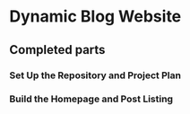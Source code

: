 # Dynamic Blog Website

## Completed parts

### Set Up the Repository and Project Plan

### Build the Homepage and Post Listing
